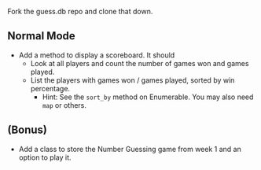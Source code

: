 Fork the guess.db repo and clone that down.

## Normal Mode

* Add a method to display a scoreboard. It should
  * Look at all players and count the number of games won and games played.
  * List the players with games won / games played, sorted by win percentage.
    * Hint: See the `sort_by` method on Enumerable. You may also need `map` or others.

## (Bonus)

* Add a class to store the Number Guessing game from week 1 and an option to play it.
